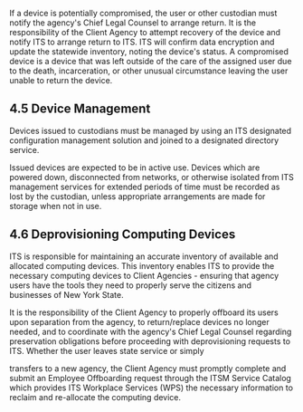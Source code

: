 If a device is potentially compromised, the user or other custodian must notify the agency's Chief Legal Counsel to arrange return. It is the responsibility of the Client Agency to attempt recovery of the device and notify ITS to arrange return to ITS. ITS will confirm data encryption and update the statewide inventory, noting the device's status. A compromised device is a device that was left outside of the care of the assigned user due to the death, incarceration, or other unusual circumstance leaving the user unable to return the device.

## **$^{ }$4.5 Device Management**

Devices issued to custodians must be managed by using an ITS designated configuration management solution and joined to a designated directory service.

Issued devices are expected to be in active use. Devices which are powered down, disconnected from networks, or otherwise isolated from ITS management services for extended periods of time must be recorded as lost by the custodian, unless appropriate arrangements are made for storage when not in use.

## **4.6 Deprovisioning Computing Devices**

ITS is responsible for maintaining an accurate inventory of available and allocated computing devices. This inventory enables ITS to provide the necessary computing devices to Client Agencies - ensuring that agency users have the tools they need to properly serve the citizens and businesses of New York State.

It is the responsibility of the Client Agency to properly offboard its users upon separation from the agency, to return/replace devices no longer needed, and to coordinate with the agency's Chief Legal Counsel regarding preservation obligations before proceeding with deprovisioning requests to ITS. Whether the user leaves state service or simply

transfers to a new agency, the Client Agency must promptly complete and submit an Employee Offboarding request through the ITSM Service Catalog which provides ITS Workplace Services (WPS) the necessary information to reclaim and re-allocate the computing device.